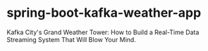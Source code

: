 # spring-boot-kafka-weather-app
Kafka City's Grand Weather Tower: How to Build a Real-Time Data Streaming System That Will Blow Your Mind. 
